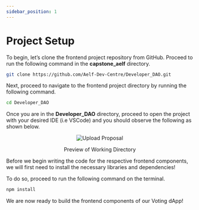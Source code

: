 ```yaml
---
sidebar_position: 1
---
```


# Project Setup

To begin, let’s clone the frontend project repository from GitHub. Proceed to run the following command in the **capstone_aelf** directory.

```bash title="Terminal"
git clone https://github.com/Aelf-Dev-Centre/Developer_DAO.git
```

Next, proceed to navigate to the frontend project directory by running the following command.

```bash title="Terminal"
cd Developer_DAO
```

Once you are in the **Developer_DAO** directory, proceed to open the project with your desired IDE (i.e VSCode) and you should observe the following as shown below.

<p align="center">
<img src="/img/vote-fe-directory.png" alt="Upload Proposal" width=""/>
</p>
<p align="center">Preview of Working Directory</p>

Before we begin writing the code for the respective frontend components, we will first need to install the necessary libraries and dependencies!

To do so, proceed to run the following command on the terminal.

```bash title="Terminal"
npm install
```

We are now ready to build the frontend components of our Voting dApp!
